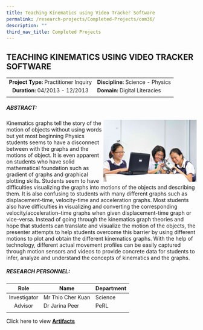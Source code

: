 ```yaml
---
title: Teaching Kinematics using Video Tracker Software
permalink: /research-projects/Completed-Projects/com36/
description: ""
third_nav_title: Completed Projects
---
```

## TEACHING KINEMATICS USING VIDEO TRACKER SOFTWARE

|   |   |
|:-:|---|
|  **Project Type:** Practitioner Inquiry | **Discipline:** Science - Physics  |
|  **Duration:** 04/2013 - 12/2013 | **Domain:** Digital Literacies  |
|   |   |

##### ABSTRACT:

<img src="/images/kinematics.jpg" style="width:49%" align=right>
Kinematics graphs tell the story of the motion of objects without using words but yet most beginning Physics students seems to have a disconnect between with the graphs and the motions of object. It is even apparent on students who have solid mathematical foundation such as gradient of graphs and graphical plotting skills. Students seem to have difficulties visualizing the graphs into motions of the objects and describing them. It is also confusing to students with many different graphs such as displacement-time, velocity-time and acceleration graphs. Most students also have difficulties in visualizing and converting the corresponding velocity/acceleration–time graphs when given displacement-time graph or vice-versa. Instead of going through the kinematics graph theories and hope that students can translate and visualize the motion of the objects, the presenter attempts to help students overcome this barrier by using different motions to plot and obtain the different kinematics graphs. With the help of technology, different actual movement profiles can be easily captured through motion sensors and videos to provide concrete data for students to infer, analyze and understand the concepts of kinematics and the graphs.

##### RESEARCH PERSONNEL:

| Role  | Name  | Department  |
|:-:|---|---|
| Investigator  | Mr Thio Cher Kuan  |  Science |
| Advisor  | Dr Jarina Peer  |  PeRL |
|   |   |   |

Click here to view [**Artifacts**](https://inet.rgs.edu.sg/staff/PeRL/RC/Web/Shared%20Documents/Forms/AllItems.aspx?RootFolder=%2Fstaff%2FPeRL%2FRC%2FWeb%2FShared%20Documents%2F2013%5FThioCherKuan%5FTeaching%20of%20Kinematics%20using%20Video%20Tracker%20Software&FolderCTID=0x01200031712F504D8D504CA3B282CB29566D72&View=%7B47BC0F48%2D6ED4%2D454D%2D932E%2D260891C384CC%7D)